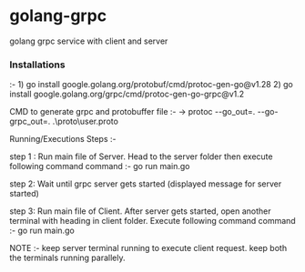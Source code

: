 # golang-grpc
golang grpc service with client and server

<h3>Installations</h3> :-
  1) go install google.golang.org/protobuf/cmd/protoc-gen-go@v1.28
  2) go install google.golang.org/grpc/cmd/protoc-gen-go-grpc@v1.2

CMD to generate grpc and protobuffer file :-
  -> protoc --go_out=. --go-grpc_out=. .\proto\user.proto

Running/Executions Steps :-

step 1 : Run main file of Server. Head to the server folder then execute following command
		 command :- go run main.go
		 
step 2: Wait until grpc server gets started (displayed message for server started)

step 3: Run main file of Client. After server gets started, open another terminal with heading in client folder. Execute following command
		command :- go run main.go
		
NOTE :- keep server terminal running to execute client request. keep both the terminals running parallely.
